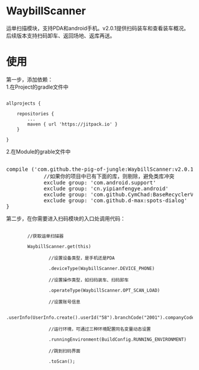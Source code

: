 # WaybillScanner
运单扫描模块，支持PDA和android手机。v2.0.1提供扫码装车和查看装车概况。后续版本支持扫码卸车、返回场地、返库再送。<br/>
# 使用

第一步，添加依赖：</br>
1.在Project的gradle文件中<br/>
<pre><code>
allprojects {

    repositories {
        ...
        maven { url 'https://jitpack.io' }
    }

}
</code></pre>
2.在Module的grable文件中<br/>
<pre></code>
compile ('com.github.the-pig-of-jungle:WaybillScanner:v2.0.1'){
            //如果你的项目中已有下面的库，则剔除，避免类库冲突
            exclude group: 'com.android.support'
            exclude group: 'cn.yipianfengye.android'
            exclude group: 'com.github.CymChad:BaseRecyclerViewAdapterHelper'
            exclude group: 'com.github.d-max:spots-dialog'
}
</code></pre>
第二步，在你需要进入扫码模块的入口处调用代码：<br/>
<pre><code>
        //获取运单扫描器

        WaybillScanner.get(this)

                //设置设备类型，是手机还是PDA

                .deviceType(WaybillScanner.DEVICE_PHONE)

                //设置操作类型，如扫码装车、扫码卸车

                .operateType(WaybillScanner.OPT_SCAN_LOAD)

                //设置账号信息

                .userInfo(UserInfo.create().userId("58").branchCode("2001").companyCode("002"))

                //运行环境，可通过三种环境配置同名变量动态设置

                .runningEnvironment(BuildConfig.RUNNING_ENVIRONMENT)

                //跳到扫码界面

                .toScan();
</code></pre>
